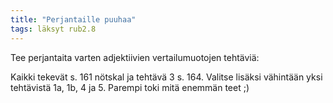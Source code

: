 ```yaml
---
title: "Perjantaille puuhaa"
tags: läksyt rub2.8
---
```


Tee perjantaita varten adjektiivien vertailumuotojen tehtäviä:

Kaikki tekevät s. 161 nötskal ja tehtävä 3 s. 164. Valitse lisäksi vähintään yksi tehtävistä 1a, 1b, 4 ja 5. Parempi toki mitä enemmän teet ;)
